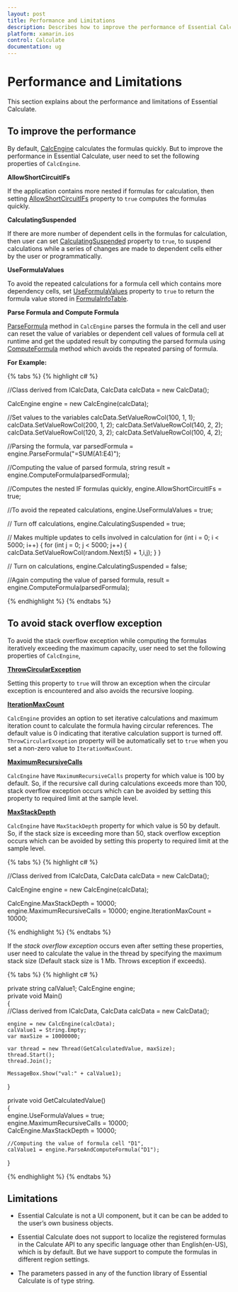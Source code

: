 ```yaml
---
layout: post
title: Performance and Limitations
description: Describes how to improve the performance of Essential Calculate and its limitations
platform: xamarin.ios
control: Calculate
documentation: ug
---
```


# Performance and Limitations

This section explains about the performance and limitations of Essential Calculate.

## To improve the performance

By default, [CalcEngine](https://help.syncfusion.com/cr/cref_files/windowsforms/Syncfusion.Calculate.Base~Syncfusion.Calculate.CalcEngine.html) calculates the formulas quickly. But to improve the performance in Essential Calculate, user need to set the following
properties of `CalcEngine`.

**AllowShortCircuitIFs**

If the application contains more nested if formulas for calculation, then setting [AllowShortCircuitIFs](https://help.syncfusion.com/cr/cref_files/windowsforms/Syncfusion.Calculate.Base~Syncfusion.Calculate.CalcEngine~AllowShortCircuitIFs.html) property to `true` computes the formulas
quickly.

**CalculatingSuspended**

If there are more number of dependent cells in the formulas for calculation, then user can set [CalculatingSuspended](https://help.syncfusion.com/cr/cref_files/windowsforms/Syncfusion.Calculate.Base~Syncfusion.Calculate.CalcEngine~CalculatingSuspended.html) property to `true`, 
to suspend calculations while a series of changes are made to dependent cells either by the user or programmatically.

**UseFormulaValues**

To avoid the repeated calculations for a formula cell which contains more dependency cells, set [UseFormulaValues](https://help.syncfusion.com/cr/cref_files/windowsforms/Syncfusion.Calculate.Base~Syncfusion.Calculate.CalcEngine~UseFormulaValues.html) property to `true` to
return the formula value stored in [FormulaInfoTable](https://help.syncfusion.com/cr/cref_files/windowsforms/Syncfusion.Calculate.Base~Syncfusion.Calculate.CalcEngine~FormulaInfoTable.html).

**Parse Formula and Compute Formula**

[ParseFormula](https://help.syncfusion.com/windowsforms/calculate/parse-and-compute#parse-formula) method in `CalcEngine` parses the formula in the cell and user can 
reset the value of variables or dependent cell values of formula cell at runtime and get the updated result by computing the parsed formula using 
[ComputeFormula](https://help.syncfusion.com/windowsforms/calculate/parse-and-compute#computeformula) method which avoids the repeated parsing of formula.

**For Example:**

{% tabs %}
{% highlight c# %}

//Class derived from ICalcData,
CalcData calcData = new CalcData();

CalcEngine engine = new CalcEngine(calcData);

//Set values to the variables
calcData.SetValueRowCol(100, 1, 1); 
calcData.SetValueRowCol(200, 1, 2);
calcData.SetValueRowCol(140, 2, 2);
calcData.SetValueRowCol(120, 3, 2);
calcData.SetValueRowCol(100, 4, 2);  

//Parsing the formula,
var parsedFormula = engine.ParseFormula("=SUM(A1:E4)"); 

//Computing the value of parsed formula,
string result = engine.ComputeFormula(parsedFormula);

//Computes the nested IF formulas quickly,
engine.AllowShortCircuitIFs = true;

//To avoid the repeated calculations,
engine.UseFormulaValues = true;

// Turn off calculations,
engine.CalculatingSuspended = true;

// Makes multiple updates to cells involved in calculation
for (int i = 0; i < 5000; i++)
{
    for (int j = 0; j < 5000; j++)
    {
        calcData.SetValueRowCol(random.Next(5) + 1,i,j);
    }
}

// Turn on calculations,
engine.CalculatingSuspended = false;

//Again computing the value of parsed formula,
result = engine.ComputeFormula(parsedFormula);

{% endhighlight %}
{% endtabs %}

## To avoid stack overflow exception

To avoid the stack overflow exception while computing the formulas iteratively exceeding the maximum capacity, user need to set the following properties of `CalcEngine`,

[**ThrowCircularException**](https://help.syncfusion.com/cr/cref_files/windowsforms/Syncfusion.Calculate.Base~Syncfusion.Calculate.CalcEngine~ThrowCircularException.html) 

Setting this property to `true` will throw an exception when the circular exception is encountered and also
avoids the recursive looping.

[**IterationMaxCount**](https://help.syncfusion.com/cr/cref_files/windowsforms/Syncfusion.Calculate.Base~Syncfusion.Calculate.CalcEngine~IterationMaxCount.html)

`CalcEngine` provides an option to set iterative calculations and maximum iteration count to calculate the formula having circular references.
The default value is 0 indicating that iterative calculation support is turned off. `ThrowCircularException` property will be automatically set
to `true` when you set a non-zero value to `IterationMaxCount`.

[**MaximumRecursiveCalls**](https://help.syncfusion.com/cr/cref_files/windowsforms/Syncfusion.Calculate.Base~Syncfusion.Calculate.CalcEngine~MaximumRecursiveCalls.html)

`CalcEngine` have `MaximumRecursiveCalls` property for which value is 100 by default. So, if the recursive call during calculations exceeds more than 100, 
stack overflow exception occurs which can be avoided by setting this property to required limit at the sample level.

[**MaxStackDepth**](https://help.syncfusion.com/cr/cref_files/windowsforms/Syncfusion.Calculate.Base~Syncfusion.Calculate.CalcEngine~MaxStackDepth.html)

`CalcEngine` have `MaxStackDepth` property for which value is 50 by default. So, if the stack size is exceeding more than 50, stack overflow exception 
occurs which can be avoided by setting this property to required limit at the sample level. 

{% tabs %}
{% highlight c# %}

//Class derived from ICalcData,
CalcData calcData = new CalcData();

CalcEngine engine = new CalcEngine(calcData);

CalcEngine.MaxStackDepth = 10000;   
engine.MaximumRecursiveCalls = 10000;
engine.IterationMaxCount = 10000;  

{% endhighlight %}
{% endtabs %} 

If the _stack overflow exception_ occurs even after setting these properties, user need to calculate the value in the thread by
specifying the maximum stack size (Default stack size is 1 Mb. Throws exception if exceeds).    

{% tabs %}
{% highlight c# %}

private string calValue1;
CalcEngine engine;  
private void Main()  
{   
    //Class derived from ICalcData,
    CalcData calcData = new CalcData();

    engine = new CalcEngine(calcData);
    calValue1 = String.Empty;   
    var maxSize = 10000000; 

    var thread = new Thread(GetCalculatedValue, maxSize);   
    thread.Start();   
    thread.Join();   

    MessageBox.Show("val:" + calValue1);   
}   
   
private void GetCalculatedValue()   
{        
    engine.UseFormulaValues = true;   
    engine.MaximumRecursiveCalls = 10000;   
    CalcEngine.MaxStackDepth = 10000; 

    //Computing the value of formula cell "D1",
    calValue1 = engine.ParseAndComputeFormula("D1");   
}   

{% endhighlight %}
{% endtabs %} 

## Limitations

* Essential Calculate is not a UI component, but it can be can be added to the user’s own business objects.

* Essential Calculate does not support to localize the registered formulas in the Calculate API to any specific language other 
  than English(en-US), which is by default. But we have support to compute the formulas in different region settings.

* The parameters passed in any of the function library of Essential Calculate is of type string.

